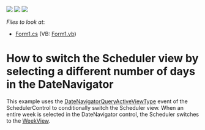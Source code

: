 <!-- default badges list -->
![](https://img.shields.io/endpoint?url=https://codecentral.devexpress.com/api/v1/VersionRange/134576874/13.1.4%2B)
[![](https://img.shields.io/badge/Open_in_DevExpress_Support_Center-FF7200?style=flat-square&logo=DevExpress&logoColor=white)](https://supportcenter.devexpress.com/ticket/details/E4920)
[![](https://img.shields.io/badge/📖_How_to_use_DevExpress_Examples-e9f6fc?style=flat-square)](https://docs.devexpress.com/GeneralInformation/403183)
<!-- default badges end -->
<!-- default file list -->
*Files to look at*:

* [Form1.cs](./CS/DXApplication201/Form1.cs) (VB: [Form1.vb](./VB/DXApplication201/Form1.vb))
<!-- default file list end -->
# How to switch the Scheduler view by selecting a different number of days in the DateNavigator


<p>This example uses the <a href="http://documentation.devexpress.com/#WindowsForms/DevExpressXtraSchedulerSchedulerControl_DateNavigatorQueryActiveViewTypetopic"><u>DateNavigatorQueryActiveViewType</u></a> event of the SchedulerControl to conditionally switch the Scheduler view. When an entire week is selected in the DateNavigator control, the Scheduler switches to the <a href="http://documentation.devexpress.com/#WindowsForms/CustomDocument1759"><u>WeekView</u></a>.</p>

<br/>


